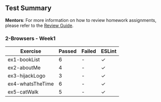 ## Test Summary

**Mentors**: For more information on how to review homework assignments, please refer to the [Review Guide](https://github.com/HackYourFuture/mentors/blob/main/assignment-support/review-guide.md).

### 2-Browsers - Week1

|     Exercise     | Passed | Failed | ESLint |
|------------------|--------|--------|--------|
| ex1-bookList     |   6    |   -    |   ✓    |
| ex2-aboutMe      |   4    |   -    |   ✓    |
| ex3-hijackLogo   |   3    |   -    |   ✓    |
| ex4-whatsTheTime |   6    |   -    |   ✓    |
| ex5-catWalk      |   5    |   -    |   ✓    |

